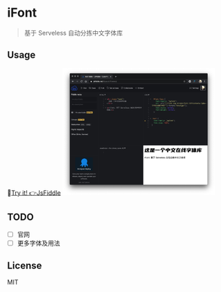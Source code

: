 # iFont

> 基于 Serveless 自动分拣中文字体库

## Usage

🎉[Try it! 👉JsFiddle](https://jsfiddle.net/ifyour/c7rovexs/)
<img src="./assets/demo.jpg" alt="demo" width="70%">

## TODO

- [ ] 官网
- [ ] 更多字体及用法

## License

MIT
